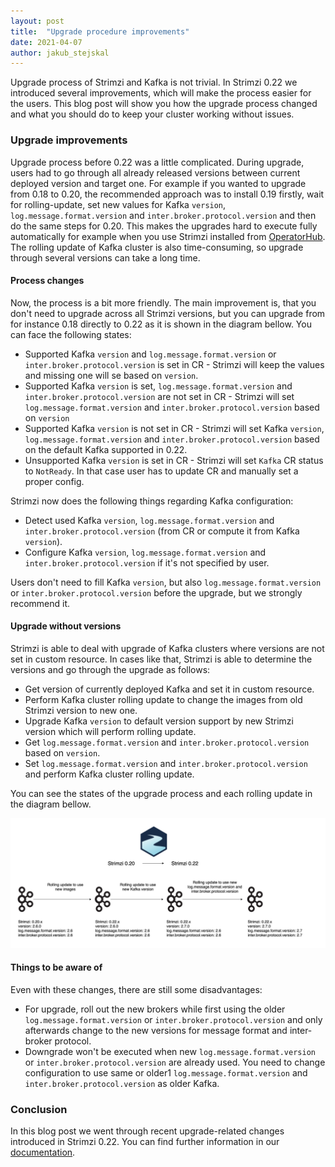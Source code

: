 ```yaml
---
layout: post
title:  "Upgrade procedure improvements"
date: 2021-04-07
author: jakub_stejskal
---
```

Upgrade process of Strimzi and Kafka is not trivial. 
In Strimzi 0.22 we introduced several improvements, which will make the process easier for the users. 
This blog post will show you how the upgrade process changed and what you should do to keep your cluster working without issues.

<!--more-->

### Upgrade improvements

Upgrade process before 0.22 was a little complicated.
During upgrade, users had to go through all already released versions between current deployed version and target one.
For example if you wanted to upgrade from 0.18 to 0.20, the recommended approach was to install 0.19 firstly, wait for rolling-update, set new values for Kafka `version`, `log.message.format.version` and `inter.broker.protocol.version` and then do the same steps for 0.20.
This makes the upgrades hard to execute fully automatically for example when you use Strimzi installed from [OperatorHub](https://operatorhub.io/operator/strimzi-kafka-operator).
The rolling update of Kafka cluster is also time-consuming, so upgrade through several versions can take a long time.

#### Process changes

Now, the process is a bit more friendly.
The main improvement is, that you don't need to upgrade across all Strimzi versions, but you can upgrade from for instance 0.18 directly to 0.22 as it is shown in the diagram bellow.
You can face the following states:
* Supported Kafka `version` and `log.message.format.version` or `inter.broker.protocol.version` is set in CR - Strimzi will keep the values and missing one will se based on `version`.
* Supported Kafka `version` is set, `log.message.format.version` and `inter.broker.protocol.version` are not set in CR - Strimzi will set `log.message.format.version` and `inter.broker.protocol.version` based on `version`
* Supported Kafka `version` is not set in CR - Strimzi will set Kafka `version`, `log.message.format.version` and `inter.broker.protocol.version` based on the default Kafka supported in 0.22.
* Unsupported Kafka `version` is set in CR - Strimzi will set `Kafka` CR status to `NotReady`. 
  In that case user has to update CR and manually set a proper config.

Strimzi now does the following things regarding Kafka configuration:
* Detect used Kafka `version`, `log.message.format.version` and `inter.broker.protocol.version` (from CR or compute it from Kafka `version`).
* Configure Kafka `version`, `log.message.format.version` and `inter.broker.protocol.version` if it's not specified by user.

Users don't need to fill Kafka `version`, but also `log.message.format.version` or `inter.broker.protocol.version` before the upgrade, but we strongly recommend it.

#### Upgrade without versions

Strimzi is able to deal with upgrade of Kafka clusters where versions are not set in custom resource.
In cases like that, Strimzi is able to determine the versions and go through the upgrade as follows:
* Get version of currently deployed Kafka and set it in custom resource.
* Perform Kafka cluster rolling update to change the images from old Strimzi version to new one.
* Upgrade Kafka `version` to default version support by new Strimzi version which will perform rolling update.
* Get `log.message.format.version` and `inter.broker.protocol.version` based on `version`.
* Set `log.message.format.version` and `inter.broker.protocol.version` and perform Kafka cluster rolling update.

You can see the states of the upgrade process and each rolling update in the diagram bellow.

![Kafka upgrade states](/assets/images/posts/2021-04-19-kafka-rolling-updates.png)

#### Things to be aware of

Even with these changes, there are still some disadvantages:
* For upgrade, roll out the new brokers while first using the older `log.message.format.version` or `inter.broker.protocol.version` and only afterwards change to the new versions for message format and inter-broker protocol.
* Downgrade won't be executed when new `log.message.format.version` or `inter.broker.protocol.version` are already used.
  You need to change configuration to use same or older1 `log.message.format.version` and `inter.broker.protocol.version` as older Kafka.

### Conclusion

In this blog post we went through recent upgrade-related changes introduced in Strimzi 0.22.
You can find further information in our [documentation](https://strimzi.io/docs/operators/0.22.1/full/deploying.html#assembly-upgrade-str).

